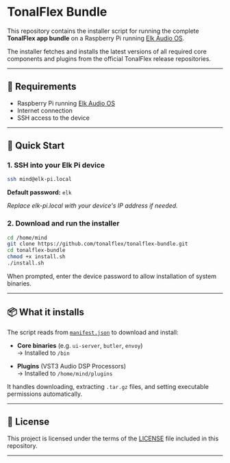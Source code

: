 # TonalFlex Bundle

This repository contains the installer script for running the complete **TonalFlex app bundle** on a Raspberry Pi running [Elk Audio OS](https://www.elk.audio/).

The installer fetches and installs the latest versions of all required core components and plugins from the official TonalFlex release repositories.

---

## 🔧 Requirements

- Raspberry Pi running [Elk Audio OS](https://github.com/elk-audio/elk-pi)
- Internet connection
- SSH access to the device

---

## 🚀 Quick Start

### 1. SSH into your Elk Pi device

```sh
ssh mind@elk-pi.local
```

**Default password:** `elk`

_Replace elk-pi.local with your device's IP address if needed._

### 2. Download and run the installer

```sh
cd /home/mind
git clone https://github.com/tonalflex/tonalflex-bundle.git
cd tonalflex-bundle
chmod +x install.sh
./install.sh
```

When prompted, enter the device password to allow installation of system binaries.

---

## 📦 What it installs

The script reads from [`manifest.json`](./manifest.json) to download and install:

- **Core binaries** (e.g. `ui-server`, `butler`, `envoy`)  
  → Installed to `/bin`

- **Plugins** (VST3 Audio DSP Processors)  
  → Installed to `/home/mind/plugins`

It handles downloading, extracting `.tar.gz` files, and setting executable permissions automatically.

---

## 📄 License

This project is licensed under the terms of the [LICENSE](./LICENSE) file included in this repository.

---

